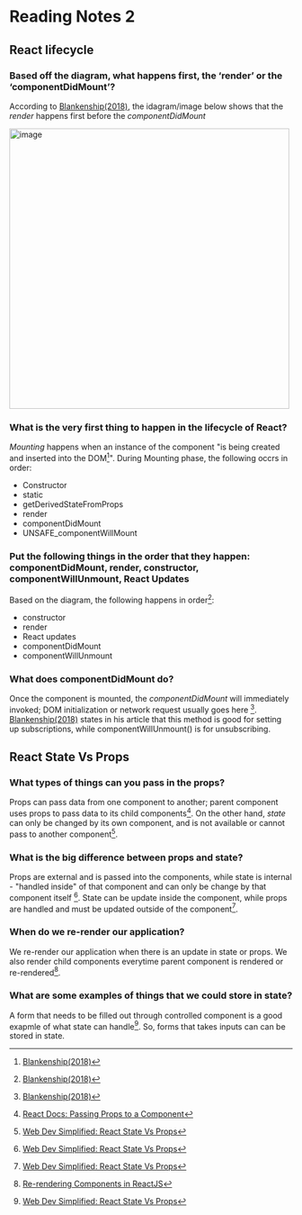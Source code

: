 # Reading Notes 2

## React lifecycle

### Based off the diagram, what happens first, the ‘render’ or the ‘componentDidMount’?

According to [Blankenship(2018)](https://medium.com/@joshuablankenshipnola/react-component-lifecycle-events-cb77e670a093), the idagram/image below shows that the *render* happens first before the *componentDidMount*

<img width="498" alt="image" src="https://user-images.githubusercontent.com/113204667/196461883-044317e5-60c6-406d-a479-027f4211e51f.png">

### What is the very first thing to happen in the lifecycle of React?

*Mounting* happens when an instance of the component "is being created and inserted into the DOM[^1]". During Mounting phase, the following occrs in order:

- Constructor
- static
- getDerivedStateFromProps
- render
- componentDidMount
- UNSAFE_componentWillMount

### Put the following things in the order that they happen: componentDidMount, render, constructor, componentWillUnmount, React Updates

Based on the diagram, the following happens in order[^1]:
- constructor
- render
- React updates
- componentDidMount
- componentWillUnmount

### What does componentDidMount do?

Once the component is mounted, the *componentDidMount* will immediately invoked; DOM initialization or network request usually goes here [^1]. [Blankenship(2018)](https://medium.com/@joshuablankenshipnola/react-component-lifecycle-events-cb77e670a093) states in his article that this method is good for setting up subscriptions, while componentWillUnmount() is for unsubscribing.

## React State Vs Props

### What types of things can you pass in the props?

Props can pass data from one component to another; parent component uses props to pass data to its child components[^2]. On the other hand, *state* can only be changed by its own component, and is not available or cannot pass to another component[^3].

### What is the big difference between props and state?

Props are external and is passed into the components, while state is internal - "handled inside" of that component and can only be change by that component itself [^3]. State can be update inside the component, while props are handled and must be updated outside of the component[^3].

### When do we re-render our application?

We re-render our application when there is an update in state or props. We also render child components everytime parent component is rendered or re-rendered[^4].


### What are some examples of things that we could store in state?

A form that needs to be filled out through controlled component is a good exapmle of what state can handle[^3]. So, forms that takes inputs can can be stored in state.


[^1]: [Blankenship(2018)](https://medium.com/@joshuablankenshipnola/react-component-lifecycle-events-cb77e670a093)
[^2]: [React Docs: Passing Props to a Component](https://beta.reactjs.org/learn/passing-props-to-a-component)
[^3]: [Web Dev Simplified: React State Vs Props](https://www.youtube.com/watch?v=IYvD9oBCuJI)
[^4]: [Re-rendering Components in ReactJS](https://www.geeksforgeeks.org/re-rendering-components-in-reactjs/)
